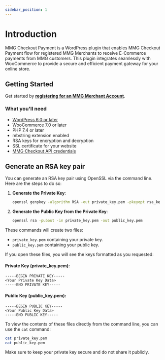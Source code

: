 ```yaml
---
sidebar_position: 1
---
```


# Introduction

MMG Checkout Payment is a WordPress plugin that enables MMG Checkout Payment flow for registered MMG Merchants to receive E-Commerce payments from MMG customers. This plugin integrates seamlessly with WooCommerce to provide a secure and efficient payment gateway for your online store.

## Getting Started

Get started by **[registering for an MMG Merchant Account](https://www.mmg.gy/lead-generation/)**.



### What you'll need

- [WordPress 6.0 or later](https://wordpress.org/download/)
- WooCommerce 7.0 or later
- PHP 7.4 or later
- mbstring extension enabled
- RSA keys for encryption and decryption
- SSL certificate for your website
- [MMG Checkout API credentials](mailto:merchantservices@mmg.gy?subject=Request%20for%20MMG%20Checkout%20API%20Credentials&body=Hello%2C%0A%0AI%20would%20like%20to%20request%20MMG%20Checkout%20API%20credentials%20for%20my%20merchant%20account.%0A%0AThank%20you.)

## Generate an RSA key pair

You can generate an RSA key pair using OpenSSL via the command line. Here are the steps to do so:

1. **Generate the Private Key**:
   ```sh
   openssl genpkey -algorithm RSA -out private_key.pem -pkeyopt rsa_keygen_bits:2048
   ```

2. **Generate the Public Key from the Private Key**:
   ```sh
   openssl rsa -pubout -in private_key.pem -out public_key.pem
   ```

These commands will create two files:

- `private_key.pem` containing your private key.
- `public_key.pem` containing your public key.

If you open these files, you will see the keys formatted as you requested:

#### Private Key (private_key.pem):
```
-----BEGIN PRIVATE KEY-----
<Your Private Key Data>
-----END PRIVATE KEY-----
```

#### Public Key (public_key.pem):
```
-----BEGIN PUBLIC KEY-----
<Your Public Key Data>
-----END PUBLIC KEY-----
```

To view the contents of these files directly from the command line, you can use the `cat` command:

```sh
cat private_key.pem
cat public_key.pem
```

Make sure to keep your private key secure and do not share it publicly.
